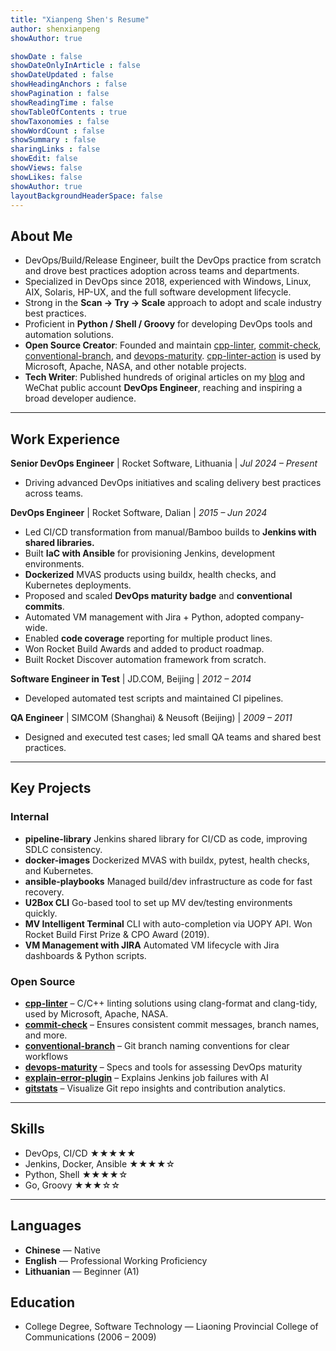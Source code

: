 ```yaml
---
title: "Xianpeng Shen's Resume"
author: shenxianpeng
showAuthor: true

showDate : false
showDateOnlyInArticle : false
showDateUpdated : false
showHeadingAnchors : false
showPagination : false
showReadingTime : false
showTableOfContents : true
showTaxonomies : false 
showWordCount : false
showSummary : false
sharingLinks : false
showEdit: false
showViews: false
showLikes: false
showAuthor: true
layoutBackgroundHeaderSpace: false
---
```


## About Me

- DevOps/Build/Release Engineer, built the DevOps practice from scratch and drove best practices adoption across teams and departments.
- Specialized in DevOps since 2018, experienced with Windows, Linux, AIX, Solaris, HP-UX, and the full software development lifecycle.
- Strong in the **Scan → Try → Scale** approach to adopt and scale industry best practices.
- Proficient in **Python / Shell / Groovy** for developing DevOps tools and automation solutions.
- **Open Source Creator**: Founded and maintain [cpp-linter](https://github.com/cpp-linter), [commit-check](https://github.com/commit-check), [conventional-branch](https://github.com/conventional-branch), and [devops-maturity](https://github.com/devops-maturity). [cpp-linter-action](https://github.com/cpp-linter/cpp-linter-action) is used by Microsoft, Apache, NASA, and other notable projects.
- **Tech Writer**: Published hundreds of original articles on my [blog](https://shenxianpeng.github.io) and WeChat public account **DevOps Engineer**, reaching and inspiring a broad developer audience.

---

## Work Experience

**Senior DevOps Engineer** | Rocket Software, Lithuania | _Jul 2024 – Present_  
- Driving advanced DevOps initiatives and scaling delivery best practices across teams.

**DevOps Engineer** | Rocket Software, Dalian | _2015 – Jun 2024_
- Led CI/CD transformation from manual/Bamboo builds to **Jenkins with shared libraries.**
- Built **IaC with Ansible** for provisioning Jenkins, development environments.
- **Dockerized** MVAS products using buildx, health checks, and Kubernetes deployments.
- Proposed and scaled **DevOps maturity badge** and **conventional commits**.
- Automated VM management with Jira + Python, adopted company-wide.
- Enabled **code coverage** reporting for multiple product lines.
- Won Rocket Build Awards and added to product roadmap.
- Built Rocket Discover automation framework from scratch.

**Software Engineer in Test** | JD.COM, Beijing | _2012 – 2014_
- Developed automated test scripts and maintained CI pipelines.

**QA Engineer** | SIMCOM (Shanghai) & Neusoft (Beijing) | _2009 – 2011_
- Designed and executed test cases; led small QA teams and shared best practices.

---

## Key Projects

### Internal

- **pipeline-library**  Jenkins shared library for CI/CD as code, improving SDLC consistency.
- **docker-images**  Dockerized MVAS with buildx, pytest, health checks, and Kubernetes.
- **ansible-playbooks**  Managed build/dev infrastructure as code for fast recovery.
- **U2Box CLI**  Go-based tool to set up MV dev/testing environments quickly.
- **MV Intelligent Terminal**  CLI with auto-completion via UOPY API. Won Rocket Build First Prize & CPO Award (2019).
- **VM Management with JIRA**  Automated VM lifecycle with Jira dashboards & Python scripts.

### Open Source

- **[cpp-linter](https://github.com/cpp-linter)** – C/C++ linting solutions using clang-format and clang-tidy, used by Microsoft, Apache, NASA.
- **[commit-check](https://github.com/commit-check)** – Ensures consistent commit messages, branch names, and more.
- **[conventional-branch](https://github.com/conventional-branch)** – Git branch naming conventions for clear workflows
- **[devops-maturity](https://github.com/devops-maturity)** – Specs and tools for assessing DevOps maturity
- **[explain-error-plugin](https://github.com/jenkinsci/explain-error-plugin)** – Explains Jenkins job failures with AI
- **[gitstats](https://github.com/shenxianpeng/gitstats/)** – Visualize Git repo insights and contribution analytics.

---

## Skills
- DevOps, CI/CD ★★★★★
- Jenkins, Docker, Ansible ★★★★☆
- Python, Shell ★★★★☆
- Go, Groovy ★★★☆☆

---

## Languages
- **Chinese** — Native
- **English** — Professional Working Proficiency
- **Lithuanian** — Beginner (A1) 

## Education
- College Degree, Software Technology — Liaoning Provincial College of Communications (2006 – 2009)
